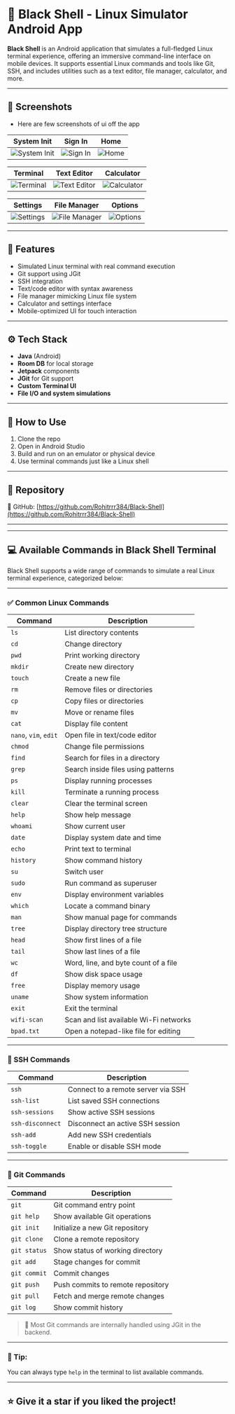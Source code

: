 # 🐧 Black Shell - Linux Simulator Android App

**Black Shell** is an Android application that simulates a full-fledged Linux terminal experience, offering an immersive command-line interface on mobile devices. It supports essential Linux commands and tools like Git, SSH, and includes utilities such as a text editor, file manager, calculator, and more.

---

## 📸 Screenshots
- Here are few screenshots of ui off the app

| System Init | Sign In | Home |
|-------------|---------|------|
| ![System Init](screenshots/system_init.jpg) | ![Sign In](screenshots/sign_in.jpg) | ![Home](screenshots/home.jpg) |

| Terminal | Text Editor | Calculator |
|----------|--------------|------------|
| ![Terminal](screenshots/terminal.jpg) | ![Text Editor](screenshots/text_editor.jpg) | ![Calculator](screenshots/calculator.jpg) |

| Settings | File Manager | Options |
|----------|---------------|---------|
| ![Settings](screenshots/settings.jpg) | ![File Manager](screenshots/file_manager.jpg) | ![Options](screenshots/options.jpg) |

---

## 🚀 Features

- Simulated Linux terminal with real command execution
- Git support using JGit
- SSH integration
- Text/code editor with syntax awareness
- File manager mimicking Linux file system
- Calculator and settings interface
- Mobile-optimized UI for touch interaction

---

## ⚙️ Tech Stack

- **Java** (Android)
- **Room DB** for local storage
- **Jetpack** components
- **JGit** for Git support
- **Custom Terminal UI**
- **File I/O and system simulations**

---

## 📲 How to Use

1. Clone the repo
2. Open in Android Studio
3. Build and run on an emulator or physical device
4. Use terminal commands just like a Linux shell

---

## 📁 Repository

🔗 GitHub: [https://github.com/Rohitrrr384/Black-Shell](https://github.com/Rohitrrr384/Black-Shell)

---

---

## 💻 Available Commands in Black Shell Terminal

Black Shell supports a wide range of commands to simulate a real Linux terminal experience, categorized below:

---

### ✅ Common Linux Commands

| Command        | Description                            |
|----------------|----------------------------------------|
| `ls`           | List directory contents                |
| `cd`           | Change directory                       |
| `pwd`          | Print working directory                |
| `mkdir`        | Create new directory                   |
| `touch`        | Create a new file                      |
| `rm`           | Remove files or directories            |
| `cp`           | Copy files or directories              |
| `mv`           | Move or rename files                   |
| `cat`          | Display file content                   |
| `nano`, `vim`, `edit` | Open file in text/code editor       |
| `chmod`        | Change file permissions                |
| `find`         | Search for files in a directory        |
| `grep`         | Search inside files using patterns     |
| `ps`           | Display running processes              |
| `kill`         | Terminate a running process            |
| `clear`        | Clear the terminal screen              |
| `help`         | Show help message                      |
| `whoami`       | Show current user                      |
| `date`         | Display system date and time           |
| `echo`         | Print text to terminal                 |
| `history`      | Show command history                   |
| `su`           | Switch user                            |
| `sudo`         | Run command as superuser               |
| `env`          | Display environment variables          |
| `which`        | Locate a command binary                |
| `man`          | Show manual page for commands          |
| `tree`         | Display directory tree structure       |
| `head`         | Show first lines of a file             |
| `tail`         | Show last lines of a file              |
| `wc`           | Word, line, and byte count of a file   |
| `df`           | Show disk space usage                  |
| `free`         | Display memory usage                   |
| `uname`        | Show system information                |
| `exit`         | Exit the terminal                      |
| `wifi-scan`    | Scan and list available Wi-Fi networks |
| `bpad.txt`     | Open a notepad-like file for editing   |

---

### 🔐 SSH Commands

| Command             | Description                              |
|---------------------|------------------------------------------|
| `ssh`               | Connect to a remote server via SSH       |
| `ssh-list`          | List saved SSH connections               |
| `ssh-sessions`      | Show active SSH sessions                 |
| `ssh-disconnect`    | Disconnect an active SSH session         |
| `ssh-add`           | Add new SSH credentials                  |
| `ssh-toggle`        | Enable or disable SSH mode               |

---

### 🌱 Git Commands

| Command         | Description                                  |
|------------------|----------------------------------------------|
| `git`            | Git command entry point                     |
| `git help`       | Show available Git operations               |
| `git init`       | Initialize a new Git repository             |
| `git clone`      | Clone a remote repository                   |
| `git status`     | Show status of working directory            |
| `git add`        | Stage changes for commit                    |
| `git commit`     | Commit changes                              |
| `git push`       | Push commits to remote repository           |
| `git pull`       | Fetch and merge remote changes              |
| `git log`        | Show commit history                         |

> 🔧 Most Git commands are internally handled using JGit in the backend.

---

### 🧭 Tip:
You can always type `help` in the terminal to list available commands.


---

## ⭐ Give it a star if you liked the project!

